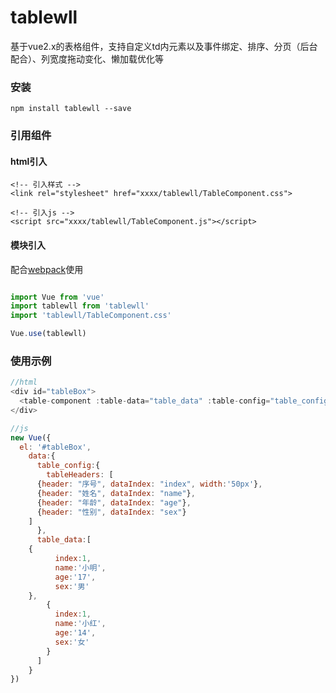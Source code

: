 ﻿# tablewll
基于vue2.x的表格组件，支持自定义td内元素以及事件绑定、排序、分页（后台配合）、列宽度拖动变化、懒加载优化等
### 安装
    npm install tablewll --save
### 引用组件
#### html引入

    <!-- 引入样式 -->
    <link rel="stylesheet" href="xxxx/tablewll/TableComponent.css">

    <!-- 引入js -->
    <script src="xxxx/tablewll/TableComponent.js"></script>
    
#### 模块引入
配合[webpack](https://webpack.js.org/)使用
```javascript

import Vue from 'vue'
import tablewll from 'tablewll'
import 'tablewll/TableComponent.css'

Vue.use(tablewll)

```

### 使用示例
```javascript
//html
<div id="tableBox">
  <table-component :table-data="table_data" :table-config="table_config"></table-component>
</div>

//js
new Vue({
  el: '#tableBox',
    data:{
      table_config:{
        tableHeaders: [
	  {header: "序号", dataIndex: "index", width:'50px'},
	  {header: "姓名", dataIndex: "name"},
	  {header: "年龄", dataIndex: "age"},
	  {header: "性别", dataIndex: "sex"}
	]
      },
      table_data:[
	{
          index:1,
          name:'小明',
          age:'17',
          sex:'男'
	},
        {
          index:1,
          name:'小红',
          age:'14',
          sex:'女'
        }
      ]
    }
})

```
#### 




